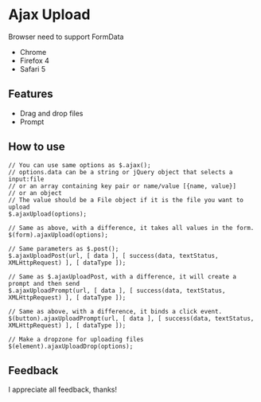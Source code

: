 # Ajax Upload

Browser need to support FormData

* Chrome
* Firefox 4
* Safari 5

## Features

* Drag and drop files
* Prompt

## How to use

	// You can use same options as $.ajax();
	// options.data can be a string or jQuery object that selects a input:file
	// or an array containing key pair or name/value [{name, value}]
	// or an object
	// The value should be a File object if it is the file you want to upload
	$.ajaxUpload(options);
	
	// Same as above, with a difference, it takes all values in the form.
	$(form).ajaxUpload(options);
	
	// Same parameters as $.post();
	$.ajaxUploadPost(url, [ data ], [ success(data, textStatus, XMLHttpRequest) ], [ dataType ]);
	
	// Same as $.ajaxUploadPost, with a difference, it will create a prompt and then send
	$.ajaxUploadPrompt(url, [ data ], [ success(data, textStatus, XMLHttpRequest) ], [ dataType ]);
	
	// Same as above, with a difference, it binds a click event.
	$(button).ajaxUploadPrompt(url, [ data ], [ success(data, textStatus, XMLHttpRequest) ], [ dataType ]);
	
	// Make a dropzone for uploading files
	$(element).ajaxUploadDrop(options);

## Feedback

I appreciate all feedback, thanks!